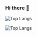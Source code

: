### Hi there 👋



<!--<img src="https://github-readme-stats.vercel.app/api?username=farlhmd"> -->

![Top Langs](https://github-readme-stats.vercel.app/api/top-langs/?username=farlhmd&layout=compact)

![Top Langs](https://github-readme-stats.vercel.app/api/top-langs/?username=farlhmd)



<!--https://profile-summary-for-github.com/user/farlhmd
